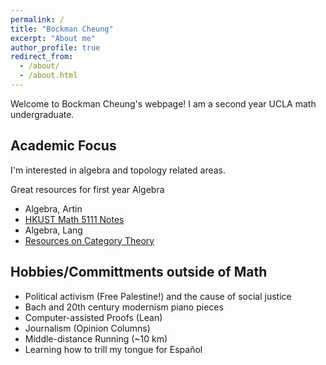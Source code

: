 ```yaml
---
permalink: /
title: "Bockman Cheung"
excerpt: "About me"
author_profile: true
redirect_from: 
  - /about/
  - /about.html
---
```


Welcome to Bockman Cheung's webpage! I am a second year UCLA math undergraduate. 

Academic Focus
------
I'm interested in algebra and topology related areas. <br>

Great resources for first year Algebra <br>
* Algebra, Artin <br>
* <a href="https://canvas.ust.hk/courses/50980"> HKUST Math 5111 Notes </a> <br>
* Algebra, Lang <br>
* <a href="https://mathoverflow.net/a/70891/517395"> Resources on Category Theory </a>

Hobbies/Committments outside of Math
------
* Political activism (Free Palestine!) and the cause of social justice
* Bach and 20th century modernism piano pieces
* Computer-assisted Proofs (Lean)
* Journalism (Opinion Columns)
* Middle-distance Running (~10 km)
* Learning how to trill my tongue for Español
